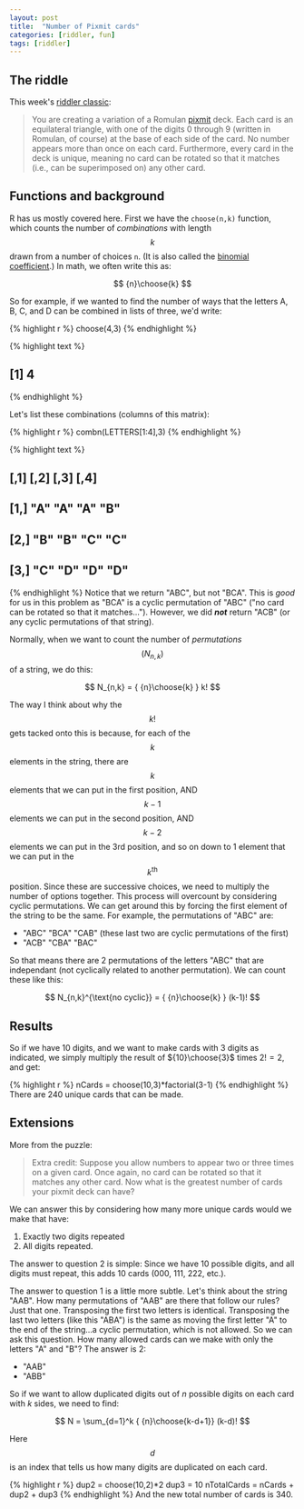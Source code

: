 ```yaml
---
layout: post
title:  "Number of Pixmit cards"
categories: [riddler, fun]
tags: [riddler]
---
```



## The riddle
This week's [riddler classic](https://fivethirtyeight.com/features/can-you-crack-the-case-of-the-crescent-moon/):

> You are creating a variation of a Romulan [pixmit](https://memory-alpha.fandom.com/wiki/Pixmit) deck. Each card is an equilateral triangle, with one of the digits 0 through 9 (written in Romulan, of course) at the base of each side of the card. No number appears more than once on each card. Furthermore, every card in the deck is unique, meaning no card can be rotated so that it matches (i.e., can be superimposed on) any other card.


## Functions and background
R has us mostly covered here.  First we have the `choose(n,k)` function, which counts the number of _combinations_ with length $$k$$ drawn from a number of choices `n`.  (It is also called the [binomial coefficient](https://en.wikipedia.org/wiki/Binomial_coefficient).) In math, we often write this as:

$$
{n}\choose{k}
$$

So for example, if we wanted to find the number of ways that the letters A, B, C, and D can be combined in lists of three, we'd write:


{% highlight r %}
choose(4,3)
{% endhighlight %}



{% highlight text %}
## [1] 4
{% endhighlight %}

Let's list these combinations (columns of this matrix):

{% highlight r %}
combn(LETTERS[1:4],3)
{% endhighlight %}



{% highlight text %}
##      [,1] [,2] [,3] [,4]
## [1,] "A"  "A"  "A"  "B" 
## [2,] "B"  "B"  "C"  "C" 
## [3,] "C"  "D"  "D"  "D"
{% endhighlight %}
Notice that we return "ABC", but not "BCA".  This is _good_ for us in this problem as "BCA" is a cyclic permutation of "ABC" ("no card can be rotated so that it matches...").  However, we did ***not*** return "ACB" (or any cyclic permutations of that string).

Normally, when we want to count the number of _permutations_ $$(N_{n,k})$$ of a string, we do this:

$$
N_{n,k} = { {n}\choose{k} } k!
$$

The way I think about why the $$k!$$ gets tacked onto this is because, for each of the $$k$$ elements in the string, there are $$k$$ elements that we can put in the first position, AND $$k-1$$ elements we can put in the second position, AND $$k-2$$ elements we can put in the 3rd position, and so on down to 1 element that we can put in the $$k^{\text{th}}$$ position.  Since these are successive choices, we need to multiply the number of options together.  This process will overcount by considering cyclic permutations.  We can get around this by forcing the first element of the string to be the same.  For example, the permutations of "ABC" are:
- "ABC" "BCA" "CAB" (these last two are cyclic permutations of the first)
- "ACB" "CBA" "BAC"

So that means there are 2 permutations of the letters "ABC" that are independant (not cyclically related to another permutation).  We can count these like this:

$$
N_{n,k}^{\text{no cyclic}} = { {n}\choose{k} } (k-1)!
$$


## Results
So if we have 10 digits, and we want to make cards with 3 digits as indicated, we simply multiply the result of ${10}\choose{3}$ times $2! =2$, and get:

{% highlight r %}
nCards = choose(10,3)*factorial(3-1)
{% endhighlight %}
There are 240 unique cards that can be made.

## Extensions
More from the puzzle:
> Extra credit: Suppose you allow numbers to appear two or three times on a given card. Once again, no card can be rotated so that it matches any other card. Now what is the greatest number of cards your pixmit deck can have?

We can answer this by considering how many more unique cards would we make that have:
1. Exactly two digits repeated
2. All digits repeated.

The answer to question 2 is simple:  Since we have 10 possible digits, and all digits must repeat, this adds 10 cards (000, 111, 222, etc.).

The answer to question 1 is a little more subtle.  Let's think about the string "AAB".  How many permutations of "AAB" are there that follow our rules?  Just that one.  Transposing the first two letters is identical.  Transposing the last two letters (like this "ABA") is the same as moving the first letter "A" to the end of the string...a cyclic permutation, which is not allowed.  So we can ask this question.  How many allowed cards can we make with only the letters "A" and "B"?  The answer is 2:
- "AAB"
- "ABB"

So if we want to allow duplicated digits out of $n$ possible digits on each card with $k$ sides, we need to find:

$$
N = \sum_{d=1}^k { {n}\choose{k-d+1}} (k-d)!
$$

Here $$d$$ is an index that tells us how many digits are duplicated on each card.


{% highlight r %}
dup2 = choose(10,2)*2
dup3 = 10
nTotalCards = nCards + dup2 + dup3
{% endhighlight %}
And the new total number of cards is 340.

